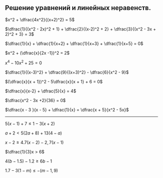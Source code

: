 ## Решение уравнений и линейных неравенств.

$x^2 + \dfrac{4x^2}{(x+2)^2} = 5$

$\dfrac{1}{(x^2 - 2x)^2 + 1} + \dfrac{2}{(x-2)^2 + 2} + \dfrac{3}{(x^2 - 3x + 2)^2 + 3} = 3$

$\dfrac{1}{x} + \dfrac{1}{x+2} + \dfrac{1}{x+3} + \dfrac{1}{x+5} = 0$

$x^2 + (\dfrac{x}{2x -1})^2 = 2$

$x^4 - 10x^2 + 25 = 0$

$\dfrac{1}{(x-3)^2} + \dfrac{9}{(x+3)^2} - \dfrac{6}{x^2 - 9}$

$(\dfrac{x}{x + 1})^2 - 5\dfrac{x}{x + 1} + 6 = 0$

$\dfrac{x}{x-2} + \dfrac{5}{x} = 4$

$\dfrac{x^2 - 3x +2}{36} = 0$

$\dfrac{x - 3 }{x - 5} + \dfrac{1}{x} = \dfrac{x + 5}{x^2 - 5x}$

***

$5(x-1) + 7 \leq 1 -3(x+2)$

$a + 2< 5(2a + 8) + 13(4 - a)$

$x -2 \geq 4.7(x-2) - 2,7 (x-1)$

$\dfrac{1}{3}x > 6$

$4(b -1.5) - 1.2 \geq 6b -1$

$1.7 - 3(1 -m) \leq -(m - 1,9)$
